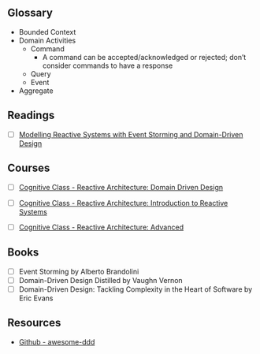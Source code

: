 ## Glossary
- Bounded Context
- Domain Activities
  - Command
    - A command can be accepted/acknowledged or rejected; don’t consider commands to have a response
  - Query
  - Event
 - Aggregate

## Readings
- [ ] [Modelling Reactive Systems with Event Storming and Domain-Driven Design](https://blog.redelastic.com/corporate-arts-crafts-modelling-reactive-systems-with-event-storming-73c6236f5dd7)

## Courses
- [ ] [Cognitive Class - Reactive Architecture: Domain Driven Design](https://cognitiveclass.ai/courses/reactive-architecture-ddd/)
- [ ] [Cognitive Class - Reactive Architecture: Introduction to Reactive Systems](https://cognitiveclass.ai/courses/reactive-architecture-introduction/)
- [ ] [Cognitive Class - Reactive Architecture: Advanced](https://cognitiveclass.ai/learn/reactive-architecture-advanced/)


## Books
- [ ] Event Storming by Alberto Brandolini
- [ ] Domain-Driven Design Distilled by Vaughn Vernon
- [ ] Domain-Driven Design: Tackling Complexity in the Heart of Software by Eric Evans

## Resources
- [Github - awesome-ddd](https://github.com/heynickc/awesome-ddd)
